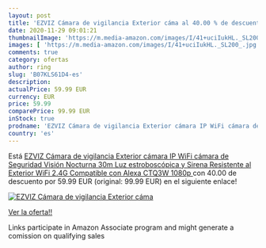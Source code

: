 ```yaml
---
layout: post
title: 'EZVIZ Cámara de vigilancia Exterior cáma al 40.00 % de descuento'
date: 2020-11-29 09:01:21
thumbnailImage: 'https://m.media-amazon.com/images/I/41+uciIukHL._SL200_.jpg'
images: [ 'https://m.media-amazon.com/images/I/41+uciIukHL._SL200_.jpg' ]
comments: true
category: ofertas
author: ring
slug: 'B07KLS61D4-es'
description:
actualPrice: 59.99 EUR
currency: EUR
price: 59.99
comparePrice: 99.99 EUR
inStock: true
prodname: 'EZVIZ Cámara de vigilancia Exterior cámara IP WiFi cámara de Seguridad Visión Nocturna 30m Luz estroboscópica y Sirena Resistente al Exterior WiFi 2.4G Compatible con Alexa CTQ3W  1080p '
country: 'es'
---
```


Está [EZVIZ Cámara de vigilancia Exterior cámara IP WiFi cámara de Seguridad Visión Nocturna 30m Luz estroboscópica y Sirena Resistente al Exterior WiFi 2.4G Compatible con Alexa CTQ3W  1080p ](https://www.amazon.es/dp/B07KLS61D4/?tag=tolees-21) con 40.00 de descuento por 59.99 EUR (original: 99.99 EUR) en el siguiente enlace!

[![EZVIZ Cámara de vigilancia Exterior cáma](https://m.media-amazon.com/images/I/41+uciIukHL._SL200_.jpg)](https://www.amazon.es/dp/B07KLS61D4/?tag=tolees-21)

[Ver la oferta!!](https://www.amazon.es/dp/B07KLS61D4/?tag=tolees-21)

Links participate in Amazon Associate program and might generate a comission on qualifying sales



